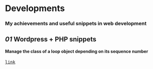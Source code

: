 # Developments

<h3>My achievements and useful snippets in web development</h3>


<h2><em>01</em> Wordpress + PHP snippets</h2>


<h4 class="h4-pre">Manage the class of a loop object depending on its sequence number
</h4>

<pre class="sample"><a href="/">link</a></pre>
